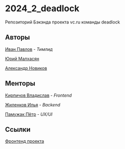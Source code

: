 # 2024_2_deadlock
Репозиторий Бэкэнда проекта vc.ru команды deadlock

## Авторы

[Иван Павлов](https://github.com/darleet) - _Тимлид_

[Юрий Малхасян](https://github.com/ujognutsi) 

[Александр Новиков](https://github.com/AlexNov03)

## Менторы

[Кирпичов Владислав](https://github.com/) - _Frontend_

[Жиленков Илья](https://github.com/ilyushkaaa) - _Backend_

[Памужак Пётр](https://github.com/mars444) - _UX/UI_


## Ссылки

[Фронтенд проекта](https://github.com/frontend-park-mail-ru/2024_2_deadlock)


